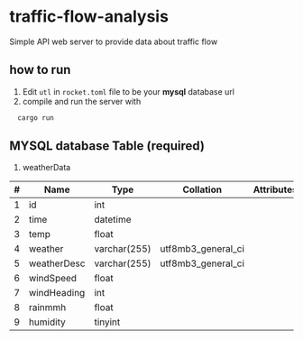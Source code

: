 # traffic-flow-analysis
Simple API web server to provide data about traffic flow

## how to run
1. Edit `utl` in `rocket.toml` file to be your __mysql__ database url
2. compile and run the server with 
  ```sh
    cargo run
  ```
  
## MYSQL database Table (required)
1. weatherData

| # | Name        | Type         | Collation            | Attributes | Null | Default           | Comments | Extra             |
|---|-------------|--------------|----------------------|------------|------|-------------------|----------|-------------------|
| 1 | id          | int          |                      |            | No   | None              |          | AUTO_INCREMENT    |
| 2 | time        | datetime     |                      |            | No   | CURRENT_TIMESTAMP |          | DEFAULT_GENERATED |
| 3 | temp        | float        |                      |            | Yes  | NULL              |          |                   |
| 4 | weather     | varchar(255) | utf8mb3_general_ci   |            | Yes  | NULL              |          |                   |
| 5 | weatherDesc | varchar(255) | utf8mb3_general_ci   |            | Yes  | NULL              |          |                   |
| 6 | windSpeed   | float        |                      |            | Yes  | NULL              |          |                   |
| 7 | windHeading | int          |                      |            | Yes  | NULL              |          |                   |
| 8 | rainmmh     | float        |                      |            | Yes  | NULL              |          |                   |
| 9 | humidity    | tinyint      |                      |            | Yes  | NULL              |          |                   |